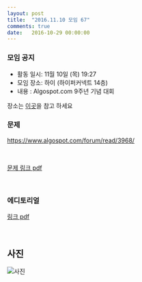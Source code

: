 ```yaml
---
layout: post
title:  "2016.11.10 모임 67"
comments: true
date:   2016-10-29 00:00:00
---
```


### 모임 공지

- 활동 일시: 11월 10일 (목) 19:27
- 모임 장소: 하이 (하이퍼커넥트 14층)
- 내용 : Algospot.com 9주년 기념 대회

장소는 [이곳](http://career.hpcnt.com/)을 참고 하세요

### 문제

https://www.algospot.com/forum/read/3968/

<br>

[문제 링크 pdf](https://algospot.com/static/contest/9th/problems.pdf)

<br>

### 에디토리얼

[링크 pdf](https://docs.google.com/document/d/1aqJJwzLD9iqCa7EPhjuykiGfGH61chmX_jNwifaUV94/edit)

<br>

## 사진
![사진](https://aaa.bbb.ccc)
